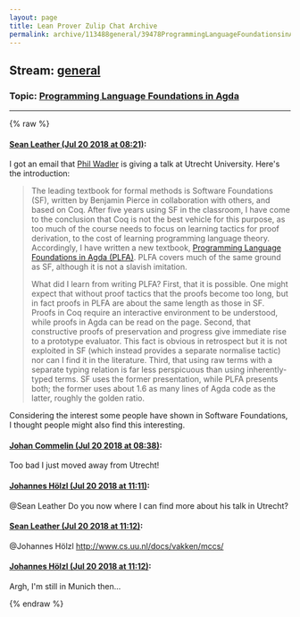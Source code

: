 ```yaml
---
layout: page
title: Lean Prover Zulip Chat Archive 
permalink: archive/113488general/39478ProgrammingLanguageFoundationsinAgda.html
---
```


## Stream: [general](index.html)
### Topic: [Programming Language Foundations in Agda](39478ProgrammingLanguageFoundationsinAgda.html)

---


{% raw %}
#### [ Sean Leather (Jul 20 2018 at 08:21)](https://leanprover.zulipchat.com/#narrow/stream/113488-general/topic/Programming%20Language%20Foundations%20in%20Agda/near/129979672):
<p>I got an email that <a href="http://homepages.inf.ed.ac.uk/wadler/" target="_blank" title="http://homepages.inf.ed.ac.uk/wadler/">Phil Wadler</a> is giving a talk at Utrecht University. Here's the introduction:</p>
<blockquote>
<p>The leading textbook for formal methods is Software Foundations (SF), written by Benjamin Pierce in collaboration with others, and based on Coq. After five years using SF in the classroom, I have come to the conclusion that Coq is not the best vehicle for this purpose, as too much of the course needs to focus on learning tactics for proof derivation, to the cost of learning programming language theory. Accordingly, I have written a new textbook, <a href="https://plfa.github.io/" target="_blank" title="https://plfa.github.io/">Programming Language Foundations in Agda (PLFA)</a>. PLFA covers much of the same ground as SF, although it is not a slavish imitation.</p>
<p>What did I learn from writing PLFA? First, that it is possible. One might expect that without proof tactics that the proofs become too long, but in fact proofs in PLFA are about the same length as those in SF. Proofs in Coq require an interactive environment to be understood, while proofs in Agda can be read on the page. Second, that constructive proofs of preservation and progress give immediate rise to a prototype evaluator. This fact is obvious in retrospect but it is not exploited in SF (which instead provides a separate normalise tactic) nor can I find it in the literature. Third, that using raw terms with a separate typing relation is far less perspicuous than using inherently-typed terms. SF uses the former presentation, while PLFA presents both; the former uses about 1.6 as many lines of Agda code as the latter, roughly the golden ratio.</p>
</blockquote>
<p>Considering the interest some people have shown in Software Foundations, I thought people might also find this interesting.</p>

#### [ Johan Commelin (Jul 20 2018 at 08:38)](https://leanprover.zulipchat.com/#narrow/stream/113488-general/topic/Programming%20Language%20Foundations%20in%20Agda/near/129980285):
<p>Too bad I just moved away from Utrecht!</p>

#### [ Johannes Hölzl (Jul 20 2018 at 11:11)](https://leanprover.zulipchat.com/#narrow/stream/113488-general/topic/Programming%20Language%20Foundations%20in%20Agda/near/129985490):
<p><span class="user-mention" data-user-id="110045">@Sean Leather</span>  Do you now where I can find more about his talk in Utrecht?</p>

#### [ Sean Leather (Jul 20 2018 at 11:12)](https://leanprover.zulipchat.com/#narrow/stream/113488-general/topic/Programming%20Language%20Foundations%20in%20Agda/near/129985545):
<p><span class="user-mention" data-user-id="110294">@Johannes Hölzl</span> <a href="http://www.cs.uu.nl/docs/vakken/mccs/" target="_blank" title="http://www.cs.uu.nl/docs/vakken/mccs/">http://www.cs.uu.nl/docs/vakken/mccs/</a></p>

#### [ Johannes Hölzl (Jul 20 2018 at 11:12)](https://leanprover.zulipchat.com/#narrow/stream/113488-general/topic/Programming%20Language%20Foundations%20in%20Agda/near/129985553):
<p>Argh, I'm still in Munich then...</p>


{% endraw %}
